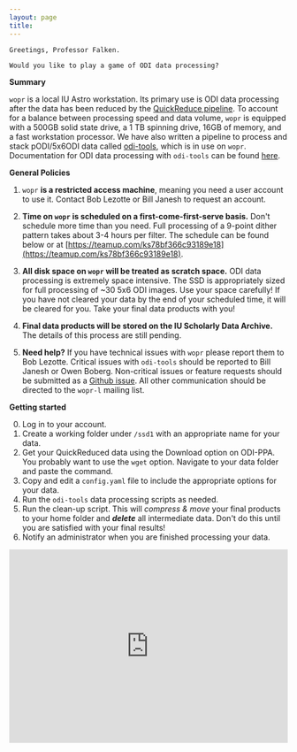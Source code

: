 ```yaml
---
layout: page
title:
---
```

`Greetings, Professor Falken.`

`Would you like to play a game of ODI data processing?`

**Summary** 

`wopr` is a local IU Astro workstation. Its primary use is ODI data processing after the data has been reduced by the [QuickReduce pipeline](https://portal.odi.iu.edu). To account for a balance between processing speed and data volume, `wopr` is equipped with a 500GB solid state drive, a 1 TB spinning drive, 16GB of memory, and a fast workstation processor. We have also written a pipeline to process and stack pODI/5x6ODI data called [odi-tools](https://github.com/bjanesh/odi-tools), which is in use on `wopr`. Documentation for ODI data processing with `odi-tools` can be found [here](http://odi-tools.readthedocs.io).

**General Policies**

1. `wopr` **is a restricted access machine**, meaning you need a user account to use it. Contact Bob Lezotte or Bill Janesh to request an account. 

2. **Time on `wopr` is scheduled on a first-come-first-serve basis.** Don't schedule more time than you need. Full processing of a 9-point dither pattern takes about 3-4 hours per filter. The schedule can be found below or at [https://teamup.com/ks78bf366c93189e18](https://teamup.com/ks78bf366c93189e18).

3. **All disk space on `wopr` will be treated as scratch space.** ODI data processing is extremely space intensive. The SSD is appropriately sized for full processing of ~30 5x6 ODI images. Use your space carefully! If you have not cleared your data by the end of your scheduled time, it will be cleared for you. Take your final data products with you!

4. **Final data products will be stored on the IU Scholarly Data Archive.** The details of this process are still pending.

5. **Need help?** If you have technical issues with `wopr` please report them to Bob Lezotte. Critical issues with `odi-tools` should be reported to Bill Janesh or Owen Boberg. Non-critical issues or feature requests should be submitted as a [Github issue](https://github.com/bjanesh/odi-tools/issues). All other communication should be directed to the `wopr-l` mailing list.

**Getting started**

0. Log in to your account.
1. Create a working folder under `/ssd1` with an appropriate name for your data.
2. Get your QuickReduced data using the Download option on ODI-PPA. You probably want to use the `wget` option. Navigate to your data folder and paste the command.
3. Copy and edit a `config.yaml` file to include the appropriate options for your data.
4. Run the `odi-tools` data processing scripts as needed. 
5. Run the clean-up script. This will *compress & move* your final products to your home folder and ***delete*** all intermediate data. Don't do this until you are satisfied with your final results!
6. Notify an administrator when you are finished processing your data.

<iframe src="https://teamup.com/ks78bf366c93189e18" frameborder="0" width="100%" height="350"></iframe> 

